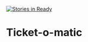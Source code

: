 [![Stories in Ready](https://badge.waffle.io/thoniorf/Ticket-o-matic.png?label=ready&title=Ready)](https://waffle.io/thoniorf/Ticket-o-matic)
# Ticket-o-matic
